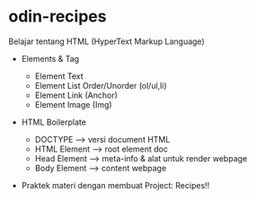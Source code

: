 # odin-recipes
Belajar tentang HTML (HyperText Markup Language)
* Elements & Tag
    - Element Text
    - Element List Order/Unorder (ol/ul,li)
    - Element Link (Anchor)
    - Element Image (Img)
* HTML Boilerplate
    - DOCTYPE --> versi document HTML
    - HTML Element --> root element doc
    - Head Element --> meta-info & alat untuk render webpage
    - Body Element --> content webpage

* Praktek materi dengan membuat Project: Recipes!!